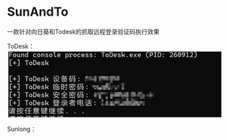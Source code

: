 # SunAndTo
一款针对向日葵和Todesk的抓取远程登录验证码执行效果

ToDesk：
![image](https://github.com/trymonoly/SunAndTo/blob/main/ToDesk.png)


Sunlong：

